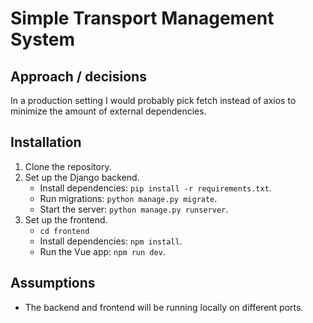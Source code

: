 # Simple Transport Management System

## Approach / decisions
In a production setting I would probably pick fetch instead of axios to minimize the amount of external dependencies.

## Installation
1. Clone the repository.
2. Set up the Django backend.
   - Install dependencies: `pip install -r requirements.txt`.
   - Run migrations: `python manage.py migrate`.
   - Start the server: `python manage.py runserver`.
3. Set up the frontend.
   - `cd frontend`
   - Install dependencies: `npm install`.
   - Run the Vue app: `npm run dev`.

## Assumptions
- The backend and frontend will be running locally on different ports.
